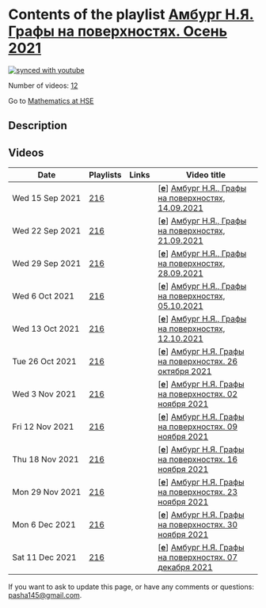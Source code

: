 # Contents of the playlist [Амбург Н.Я. Графы на поверхностях. Осень 2021](https://www.youtube.com/playlist?list=PLq3E5oubNNoAydwj7nSP8OY6N_AFWDWB6)

[![synced with youtube](https://img.shields.io/github/last-commit/mathphysschool/mathphysschool.github.io/autoupdate1?label=synced%20with%20youtube)](https://github.com/mathphysschool/mathphysschool.github.io/commits/autoupdate1)

Number of videos: [12](#videos)

Go to [Mathematics at HSE](../README.md)

## Description



## Videos

|Date|Playlists|Links|Video title|
|---|---|---|---|
| Wed&nbsp;15&nbsp;Sep&nbsp;2021 | [216](../playlists/216 "Амбург Н.Я. Графы на поверхностях. Осень 2021") |  | [[**e**](https://studio.youtube.com/video/XnJ0DtFtmLE/edit "Edit")] [Амбург Н.Я., Графы на поверхностях, 14.09.2021](https://www.youtube.com/watch?v=XnJ0DtFtmLE&list=PLq3E5oubNNoAydwj7nSP8OY6N_AFWDWB6) |
| Wed&nbsp;22&nbsp;Sep&nbsp;2021 | [216](../playlists/216 "Амбург Н.Я. Графы на поверхностях. Осень 2021") |  | [[**e**](https://studio.youtube.com/video/G4x1bStzhfs/edit "Edit")] [Амбург Н.Я., Графы на поверхностях, 21.09.2021](https://www.youtube.com/watch?v=G4x1bStzhfs&list=PLq3E5oubNNoAydwj7nSP8OY6N_AFWDWB6) |
| Wed&nbsp;29&nbsp;Sep&nbsp;2021 | [216](../playlists/216 "Амбург Н.Я. Графы на поверхностях. Осень 2021") |  | [[**e**](https://studio.youtube.com/video/HuFZYfL2hqs/edit "Edit")] [Амбург Н.Я., Графы на поверхностях, 28.09.2021](https://www.youtube.com/watch?v=HuFZYfL2hqs&list=PLq3E5oubNNoAydwj7nSP8OY6N_AFWDWB6) |
| Wed&nbsp;6&nbsp;Oct&nbsp;2021 | [216](../playlists/216 "Амбург Н.Я. Графы на поверхностях. Осень 2021") |  | [[**e**](https://studio.youtube.com/video/j_uwwpdFdd4/edit "Edit")] [Амбург Н.Я., Графы на поверхностях, 05.10.2021](https://www.youtube.com/watch?v=j_uwwpdFdd4&list=PLq3E5oubNNoAydwj7nSP8OY6N_AFWDWB6) |
| Wed&nbsp;13&nbsp;Oct&nbsp;2021 | [216](../playlists/216 "Амбург Н.Я. Графы на поверхностях. Осень 2021") |  | [[**e**](https://studio.youtube.com/video/Og_yqpwvi8Q/edit "Edit")] [Амбург Н.Я., Графы на поверхностях, 12.10.2021](https://www.youtube.com/watch?v=Og_yqpwvi8Q&list=PLq3E5oubNNoAydwj7nSP8OY6N_AFWDWB6) |
| Tue&nbsp;26&nbsp;Oct&nbsp;2021 | [216](../playlists/216 "Амбург Н.Я. Графы на поверхностях. Осень 2021") |  | [[**e**](https://studio.youtube.com/video/EWhNF7ldZi4/edit "Edit")] [Амбург Н.Я. Графы на поверхностях. 26 октября 2021](https://www.youtube.com/watch?v=EWhNF7ldZi4&list=PLq3E5oubNNoAydwj7nSP8OY6N_AFWDWB6) |
| Wed&nbsp;3&nbsp;Nov&nbsp;2021 | [216](../playlists/216 "Амбург Н.Я. Графы на поверхностях. Осень 2021") |  | [[**e**](https://studio.youtube.com/video/gCDQBWvOAqY/edit "Edit")] [Амбург Н.Я. Графы на поверхностях. 02 ноября 2021](https://www.youtube.com/watch?v=gCDQBWvOAqY&list=PLq3E5oubNNoAydwj7nSP8OY6N_AFWDWB6) |
| Fri&nbsp;12&nbsp;Nov&nbsp;2021 | [216](../playlists/216 "Амбург Н.Я. Графы на поверхностях. Осень 2021") |  | [[**e**](https://studio.youtube.com/video/pTBmiwpAOmY/edit "Edit")] [Амбург Н.Я. Графы на поверхностях. 09 ноября 2021](https://www.youtube.com/watch?v=pTBmiwpAOmY&list=PLq3E5oubNNoAydwj7nSP8OY6N_AFWDWB6) |
| Thu&nbsp;18&nbsp;Nov&nbsp;2021 | [216](../playlists/216 "Амбург Н.Я. Графы на поверхностях. Осень 2021") |  | [[**e**](https://studio.youtube.com/video/jmStn9OvVM8/edit "Edit")] [Амбург Н.Я. Графы на поверхностях. 16 ноября 2021](https://www.youtube.com/watch?v=jmStn9OvVM8&list=PLq3E5oubNNoAydwj7nSP8OY6N_AFWDWB6) |
| Mon&nbsp;29&nbsp;Nov&nbsp;2021 | [216](../playlists/216 "Амбург Н.Я. Графы на поверхностях. Осень 2021") |  | [[**e**](https://studio.youtube.com/video/MfbPaXFrm3A/edit "Edit")] [Амбург Н.Я. Графы на поверхностях. 23 ноября 2021](https://www.youtube.com/watch?v=MfbPaXFrm3A&list=PLq3E5oubNNoAydwj7nSP8OY6N_AFWDWB6) |
| Mon&nbsp;6&nbsp;Dec&nbsp;2021 | [216](../playlists/216 "Амбург Н.Я. Графы на поверхностях. Осень 2021") |  | [[**e**](https://studio.youtube.com/video/gmqn2pMQNFc/edit "Edit")] [Амбург Н.Я. Графы на поверхностях. 30 ноября 2021](https://www.youtube.com/watch?v=gmqn2pMQNFc&list=PLq3E5oubNNoAydwj7nSP8OY6N_AFWDWB6) |
| Sat&nbsp;11&nbsp;Dec&nbsp;2021 | [216](../playlists/216 "Амбург Н.Я. Графы на поверхностях. Осень 2021") |  | [[**e**](https://studio.youtube.com/video/qb-t2Lm8Klo/edit "Edit")] [Амбург Н.Я. Графы на поверхностях. 07 декабря 2021](https://www.youtube.com/watch?v=qb-t2Lm8Klo&list=PLq3E5oubNNoAydwj7nSP8OY6N_AFWDWB6) |


 If you want to ask to update this page, or have any comments or questions: <pasha145@gmail.com>.